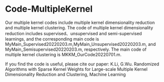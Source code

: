 # Code-MultipleKernel
Our multiple kernel codes include multiple kernel dimensionality reduction and multiple kernel clustering. 
The code of multiple kernel dimensionality reduction includes supervised、unsupervised and semi-supervised learnings, and the corresponding main code is MyMain_Supervised20220203.m,MyMain_Unsupervised20220203.m, and MyMain_Semisupervised20220203.m, respectively. 
The main code of multiple kernel clustering is MKKM_OurCode20220701.m. 

If you find the code is useful, please cite our paper: K.Li, G.Wu. Randomized Algorithms with Sparse Kernel Weights for Large-scale Multiple Kernel Dimensionality Reduction and Clustering, Machine Learning
